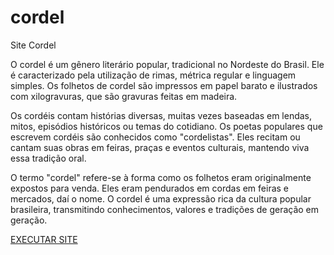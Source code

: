# cordel
 Site Cordel


O cordel é um gênero literário popular, tradicional no Nordeste do Brasil. Ele é caracterizado pela utilização de rimas, métrica regular e linguagem simples. Os folhetos de cordel são impressos em papel barato e ilustrados com xilogravuras, que são gravuras feitas em madeira.

Os cordéis contam histórias diversas, muitas vezes baseadas em lendas, mitos, episódios históricos ou temas do cotidiano. Os poetas populares que escrevem cordéis são conhecidos como "cordelistas". Eles recitam ou cantam suas obras em feiras, praças e eventos culturais, mantendo viva essa tradição oral.

O termo "cordel" refere-se à forma como os folhetos eram originalmente expostos para venda. Eles eram pendurados em cordas em feiras e mercados, daí o nome. O cordel é uma expressão rica da cultura popular brasileira, transmitindo conhecimentos, valores e tradições de geração em geração.

<a href="https://dayaslva.github.io/cordel/" target="_blank">EXECUTAR SITE</a>